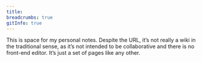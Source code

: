 ```yaml
---
title:
breadcrumbs: true
gitInfo: true
---
```


This is space for my personal notes. Despite the URL, it’s not really a wiki in
the traditional sense, as it’s not intended to be collaborative and there is no
front-end editor. It’s just a set of pages like any other.
